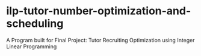 # ilp-tutor-number-optimization-and-scheduling
A Program built for Final Project: Tutor Recruiting Optimization using Integer Linear Programming

